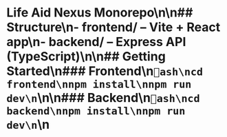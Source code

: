 ﻿# Life Aid Nexus Monorepo\n\n## Structure\n- frontend/ – Vite + React app\n- backend/ – Express API (TypeScript)\n\n## Getting Started\n### Frontend\n`ash\ncd frontend\nnpm install\nnpm run dev\n`\n\n### Backend\n`ash\ncd backend\nnpm install\nnpm run dev\n`\n

